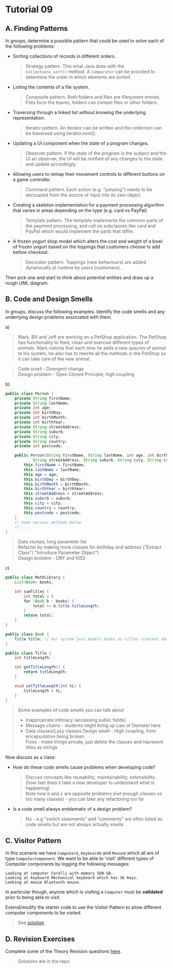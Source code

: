 # Tutorial 09

## A. Finding Patterns

In groups, determine a possible pattern that could be used to solve each of the following problems:

- Sorting collections of records in different orders.

  > Strategy pattern. This what Java does with the `Collections.sort()` method. A `Comparator` can be provided to determine the order in which elements are sorted.

- Listing the contents of a file system.

  > Composite pattern. Both folders and files are filesystem entries. Files form the leaves, folders can contain files or other folders.

- Traversing through a linked list without knowing the underlying representation.

  > Iterator pattern. An iterator can be written and the collection can be traversed using iterator.next().

- Updating a UI component when the state of a program changes.

  > Observer pattern. If the state of the program is the subject and the UI an observer, the UI will be notified of any changes to the state and update accordingly.

- Allowing users to remap their movement controls to different buttons on a game controller.

  > Command pattern. Each action (e.g. "jumping") needs to be decoupled from the source of input into its own object.

- Creating a skeleton implementation for a payment processing algorithm that varies in areas depending on the type (e.g. card vs PayPal)

  > Template pattern. The template implements the common parts of the payment processing, and call on subclasses like card and PayPal which would implement the parts that differ.

- A frozen yogurt shop model which alters the cost and weight of a bowl of frozen yogurt based on the toppings that customers choose to add before checkout.

  > Decorator pattern. Toppings (new behaviours) are added dynamically at runtime by users (customers).

Then pick one and start to think about potential entities and draw up a rough UML diagram.

## B. Code and Design Smells

In groups, discuss the following examples. Identify the code smells and any underlying design problems associated with them.

a)

> Mark, Bill and Jeff are working on a PetShop application. The PetShop has functionality to feed, clean and exercise different types of animals. Mark notices that each time he adds a new species of animal to his system, he also has to rewrite all the methods in the PetShop so it can take care of the new animal.

> Code smell - Divergent change\
> Design problem - Open Closed Principle, high coupling

b)

```java
public class Person {
    private String firstName;
    private String lastName;
    private int age;
    private int birthDay;
    private int birthMonth;
    private int birthYear;
    private String streetAddress;
    private String suburb;
    private String city;
    private String country;
    private int postcode;

    public Person(String firstName, String lastName, int age, int birthDay, int birthMonth, int birthYear,
            String streetAddress, String suburb, String city, String country, int postcode) {
        this.firstName = firstName;
        this.lastName = lastName;
        this.age = age;
        this.birthDay = birthDay;
        this.birthMonth = birthMonth;
        this.birthYear = birthYear;
        this.streetAddress = streetAddress;
        this.suburb = suburb;
        this.city = city;
        this.country = country;
        this.postcode = postcode;
    }
    // Some various methods below
    // ....
}
```

> Data clumps, long parameter list\
> Refactor by making more classes for birthday and address ("Extract Class"/ "Introduce Parameter Object")\
> Design problem - DRY and KISS

c)

```java
public class MathLibrary {
    List<Book> books;

    int sumTitles {
        int total = 0
        for (Book b : books) {
            total += b.title.titleLength;
        }
        return total;
    }
}

public class Book {
    Title title; // Our system just models books as titles (content doesn't matter)
}

public class Title {
    int titleLength;

    int getTitleLength() {
        return titleLength;
    }

    void setTitleLength(int tL) {
        titleLength = tL;
    }
}
```

> Some examples of code smells you can talk about
>
> - Inappropriate intimacy (accessing public fields)
> - Message chains - students might bring up Law of Demeter here
> - Data classes/Lazy classes
>   Design smell - High coupling, from encapsulation being broken\
>   Fixes - make things private, just delete the classes and represent titles as strings

Now discuss as a class:

- How do these code smells cause problems when developing code?

  > Discuss concepts like reusability, maintainability, extensibility (how fast does it take a new developer to understand what is happening)\
  > Note how b and c are opposite problems (not enough classes vs too many classes) - you can take any refactoring too far

- Is a code smell always emblematic of a design problem?
  > No - e.g "switch statements" and "comments" are often listed as code smells but are not always actually smells

## C. Visitor Pattern

In this scenario we have `Computer`s, `Keyboard`s and `Mouse`s which all are of type `ComputerComponent`. We want to be able to 'visit' different types of Computer components by logging the following messages:

```
Looking at computer Corelli with memory 500 GB.
Looking at keyboard Mechanical keyboard which has 36 keys.
Looking at mouse Bluetooth mouse.
```

In particular though, anyone which is visiting a `Computer` must be **validated** prior to being able to visit.

Extend/modify the starter code to use the Visitor Pattern to allow different computer components to be visited.

> See [solution](./solutions/src/)

## D. Revision Exercises

Complete some of the Theory Revision questions [here](https://cgi.cse.unsw.edu.au/~cs2511/redirect/?path=COMP2511/24T3/students/_/revision-exercises).

> Solutions are in the repo
